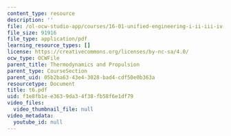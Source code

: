 ```yaml
---
content_type: resource
description: ''
file: /ol-ocw-studio-app/courses/16-01-unified-engineering-i-ii-iii-iv-fall-2005-spring-2006/f1e8fb1ee3639da34f38fb58f6e1df79_t6.pdf
file_size: 91916
file_type: application/pdf
learning_resource_types: []
license: https://creativecommons.org/licenses/by-nc-sa/4.0/
ocw_type: OCWFile
parent_title: Thermodynamics and Propulsion
parent_type: CourseSection
parent_uid: 05b2ba63-43e4-3028-bad4-cdf50e0b363a
resourcetype: Document
title: t6.pdf
uid: f1e8fb1e-e363-9da3-4f38-fb58f6e1df79
video_files:
  video_thumbnail_file: null
video_metadata:
  youtube_id: null
---
```

